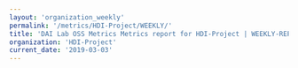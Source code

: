 ```yaml
---
layout: 'organization_weekly'
permalink: '/metrics/HDI-Project/WEEKLY/'
title: 'DAI Lab OSS Metrics Metrics report for HDI-Project | WEEKLY-REPORT-2019-03-03'
organization: 'HDI-Project'
current_date: '2019-03-03'
---
```

